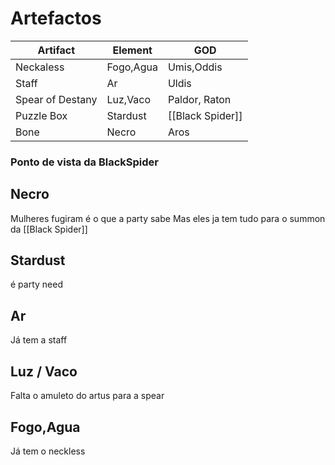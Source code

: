 # Artefactos

| Artifact         | Element   |  GOD    | 
| ---------------- | --------- | --- |
| Neckaless        | Fogo,Agua |  Umis,Oddis   |
| Staff            | Ar       |   Uldis   |
| Spear of Destany | Luz,Vaco   |  Paldor, Raton   |
| Puzzle Box       | Stardust  |  [[Black Spider]]   |
| Bone             | Necro     |   Aros  |

### Ponto de vista da BlackSpider
## Necro
Mulheres fugiram é o que a party sabe
Mas eles ja tem tudo para o summon da [[Black Spider]]

## Stardust
é party need

## Ar
Já tem a staff

## Luz / Vaco

Falta o amuleto do artus para a spear

## Fogo,Agua
Já tem o neckless


